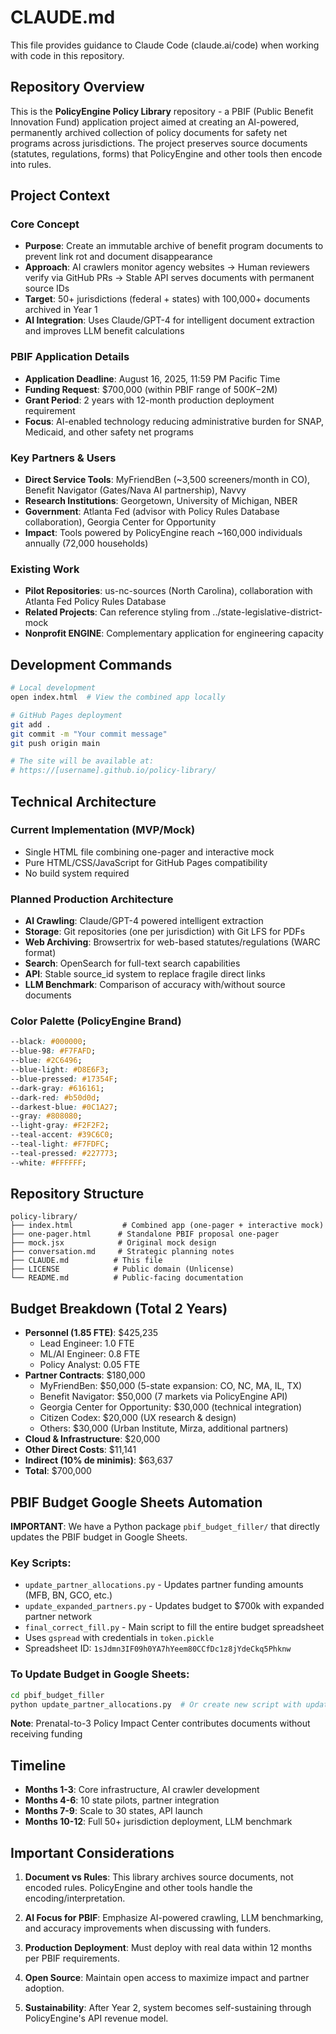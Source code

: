 # CLAUDE.md

This file provides guidance to Claude Code (claude.ai/code) when working with code in this repository.

## Repository Overview

This is the **PolicyEngine Policy Library** repository - a PBIF (Public Benefit Innovation Fund) application project aimed at creating an AI-powered, permanently archived collection of policy documents for safety net programs across jurisdictions. The project preserves source documents (statutes, regulations, forms) that PolicyEngine and other tools then encode into rules.

## Project Context

### Core Concept
- **Purpose**: Create an immutable archive of benefit program documents to prevent link rot and document disappearance
- **Approach**: AI crawlers monitor agency websites → Human reviewers verify via GitHub PRs → Stable API serves documents with permanent source IDs
- **Target**: 50+ jurisdictions (federal + states) with 100,000+ documents archived in Year 1
- **AI Integration**: Uses Claude/GPT-4 for intelligent document extraction and improves LLM benefit calculations

### PBIF Application Details
- **Application Deadline**: August 16, 2025, 11:59 PM Pacific Time
- **Funding Request**: $700,000 (within PBIF range of $500K-$2M)
- **Grant Period**: 2 years with 12-month production deployment requirement
- **Focus**: AI-enabled technology reducing administrative burden for SNAP, Medicaid, and other safety net programs

### Key Partners & Users
- **Direct Service Tools**: MyFriendBen (~3,500 screeners/month in CO), Benefit Navigator (Gates/Nava AI partnership), Navvy
- **Research Institutions**: Georgetown, University of Michigan, NBER
- **Government**: Atlanta Fed (advisor with Policy Rules Database collaboration), Georgia Center for Opportunity
- **Impact**: Tools powered by PolicyEngine reach ~160,000 individuals annually (72,000 households)

### Existing Work
- **Pilot Repositories**: us-nc-sources (North Carolina), collaboration with Atlanta Fed Policy Rules Database
- **Related Projects**: Can reference styling from ../state-legislative-district-mock
- **Nonprofit ENGINE**: Complementary application for engineering capacity

## Development Commands

```bash
# Local development
open index.html  # View the combined app locally

# GitHub Pages deployment
git add .
git commit -m "Your commit message"
git push origin main

# The site will be available at:
# https://[username].github.io/policy-library/
```

## Technical Architecture

### Current Implementation (MVP/Mock)
- Single HTML file combining one-pager and interactive mock
- Pure HTML/CSS/JavaScript for GitHub Pages compatibility
- No build system required

### Planned Production Architecture
- **AI Crawling**: Claude/GPT-4 powered intelligent extraction
- **Storage**: Git repositories (one per jurisdiction) with Git LFS for PDFs
- **Web Archiving**: Browsertrix for web-based statutes/regulations (WARC format)
- **Search**: OpenSearch for full-text search capabilities
- **API**: Stable source_id system to replace fragile direct links
- **LLM Benchmark**: Comparison of accuracy with/without source documents

### Color Palette (PolicyEngine Brand)
```css
--black: #000000;
--blue-98: #F7FAFD;
--blue: #2C6496;
--blue-light: #D8E6F3;
--blue-pressed: #17354F;
--dark-gray: #616161;
--dark-red: #b50d0d;
--darkest-blue: #0C1A27;
--gray: #808080;
--light-gray: #F2F2F2;
--teal-accent: #39C6C0;
--teal-light: #F7FDFC;
--teal-pressed: #227773;
--white: #FFFFFF;
```

## Repository Structure

```
policy-library/
├── index.html           # Combined app (one-pager + interactive mock)
├── one-pager.html      # Standalone PBIF proposal one-pager
├── mock.jsx            # Original mock design
├── conversation.md     # Strategic planning notes
├── CLAUDE.md          # This file
├── LICENSE            # Public domain (Unlicense)
└── README.md          # Public-facing documentation
```

## Budget Breakdown (Total 2 Years)

- **Personnel (1.85 FTE)**: $425,235
  - Lead Engineer: 1.0 FTE
  - ML/AI Engineer: 0.8 FTE  
  - Policy Analyst: 0.05 FTE
- **Partner Contracts**: $180,000
  - MyFriendBen: $50,000 (5-state expansion: CO, NC, MA, IL, TX)
  - Benefit Navigator: $50,000 (7 markets via PolicyEngine API)
  - Georgia Center for Opportunity: $30,000 (technical integration)
  - Citizen Codex: $20,000 (UX research & design)
  - Others: $30,000 (Urban Institute, Mirza, additional partners)
- **Cloud & Infrastructure**: $20,000
- **Other Direct Costs**: $11,141
- **Indirect (10% de minimis)**: $63,637
- **Total**: $700,000

## PBIF Budget Google Sheets Automation

**IMPORTANT**: We have a Python package `pbif_budget_filler/` that directly updates the PBIF budget in Google Sheets.

### Key Scripts:
- `update_partner_allocations.py` - Updates partner funding amounts (MFB, BN, GCO, etc.)
- `update_expanded_partners.py` - Updates budget to $700k with expanded partner network
- `final_correct_fill.py` - Main script to fill the entire budget spreadsheet
- Uses `gspread` with credentials in `token.pickle`
- Spreadsheet ID: `1sJdmn3IF09h0YA7hYeem80CCfDc1z8jYdeCkq5Phknw`

### To Update Budget in Google Sheets:
```bash
cd pbif_budget_filler
python update_partner_allocations.py  # Or create new script with updated amounts
```

**Note**: Prenatal-to-3 Policy Impact Center contributes documents without receiving funding

## Timeline

- **Months 1-3**: Core infrastructure, AI crawler development
- **Months 4-6**: 10 state pilots, partner integration
- **Months 7-9**: Scale to 30 states, API launch
- **Months 10-12**: Full 50+ jurisdiction deployment, LLM benchmark

## Important Considerations

1. **Document vs Rules**: This library archives source documents, not encoded rules. PolicyEngine and other tools handle the encoding/interpretation.

2. **AI Focus for PBIF**: Emphasize AI-powered crawling, LLM benchmarking, and accuracy improvements when discussing with funders.

3. **Production Deployment**: Must deploy with real data within 12 months per PBIF requirements.

4. **Open Source**: Maintain open access to maximize impact and partner adoption.

5. **Sustainability**: After Year 2, system becomes self-sustaining through PolicyEngine's API revenue model.
